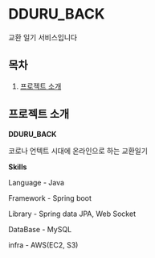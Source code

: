 # DDURU_BACK

교환 일기 서비스입니다



## 목차

1. [프로젝트 소개](#프로젝트-소개)


## 프로젝트 소개

**DDURU_BACK**

코로나 언텍트 시대에 온라인으로 하는 교환일기



**Skills**

Language - Java

Framework - Spring boot

Library - Spring data JPA, Web Socket

DataBase - MySQL

infra - AWS(EC2, S3)
